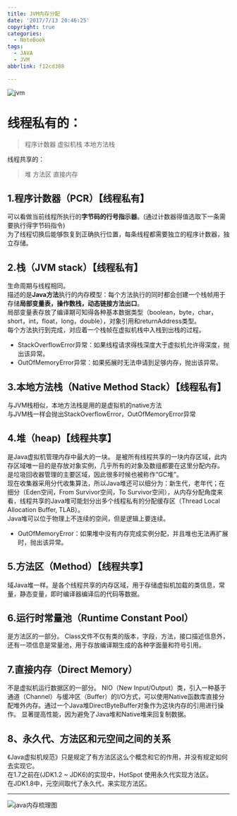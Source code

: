 ```yaml
---
title: JVM内存分配
date: '2017/7/13 20:46:25'
copyright: true
categories:
  - NoteBook
tags:
  - JAVA
  - JVM
abbrlink: f12cd388

---
```

![jvm](jvm.jpg)

# 线程私有的：

>  程序计数器  虚拟机栈  本地方法栈

线程共享的：
>   堆  方法区  直接内存
<!-- more -->
## 1.程序计数器（PCR）【线程私有】
可以看做当前线程所执行的**字节码的行号指示器**。(通过计数器得值选取下一条需要执行得字节码指令)  
为了线程切换后能够恢复到正确执行位置，每条线程都需要独立的程序计数器，独立存储。  
## 2.栈（JVM stack）【线程私有】
生命周期与线程相同。  
描述的是**Java方法**执行的内存模型：每个方法执行的同时都会创建一个栈帧用于存储**局部变量表，操作数栈，动态链接方法出口**。  
局部变量表存放了编译期可知得各种基本数据类型（boolean，byte，char，short，int，float，long，double），对象引用和returnAddress类型。  
每个方法执行到完成，对应着一个栈帧在虚拟机栈中入栈到出栈的过程。  
- StackOverflowError异常：如果线程请求得栈深度大于虚拟机允许得深度，抛出该异常。  
- OutOfMemoryError异常：如果拓展时无法申请到足够内存，抛出该异常。  
## 3.本地方法栈（Native Method Stack）【线程私有】
与JVM栈相似，本地方法栈是用的是虚拟机的native方法  
与JVM栈一样会抛出StackOverflowError，OutOfMemoryError异常  
## 4.堆（heap)【线程共享】
是Java虚拟机管理内存中最大的一块。
是被所有线程共享的一块内存区域，此内存区域唯一目的是存放对象实例，几乎所有的对象及数组都要在这里分配内存。  
是垃圾回收器管理的主要区域，因此很多时候也被称作“GC堆”。  
现在收集器采用分代收集算法，所以Java堆还可以细分为：新生代，老年代；在细分（Eden空间，From Survivor空间，To Survivor空间），从内存分配角度来看，线程共享的Java堆可能划分出多个线程私有的分配缓存区（Thread Local Allocation Buffer, TLAB）。    
Java堆可以位于物理上不连续的空间，但是逻辑上要连续。  
- OutOfMemoryError：如果堆中没有内存完成实例分配，并且堆也无法再扩展时，抛出该异常。
## 5.方法区（Method）【线程共享】
域Java堆一样。是各个线程共享的内存区域，用于存储虚拟机加载的类信息，常量，静态变量，即时编译器编译后的代码等数据。
## 6.运行时常量池（Runtime Constant Pool）
是方法区的一部分。
Class文件不仅有类的版本，字段，方法，接口描述信息外，还有一项信息是常量池，用于存放编译期生成的各种字面量和符号引用。
## 7.直接内存（Direct Memory）
不是虚拟机运行数据区的一部分。
NIO（New Input/Output）类，引入一种基于通道（Channel）与缓冲区（Buffer）的I/O方式，可以使用Native函数库直接分配堆外内存。通过一个Java堆DirectByteBuffer对象作为这块内存的引用进行操作。
显著提高性能，因为避免了Java堆和Native堆来回复制数据。
## 8、永久代、方法区和元空间之间的关系
   《Java虚拟机规范》只是规定了有方法区这么个概念和它的作用，并没有规定如何去实现它。  
   在1.7之前在(JDK1.2 ~ JDK6)的实现中，HotSpot 使用永久代实现方法区。  
   在JDK1.8中，元空间取代了永久代，来实现方法区。

--------------------------------------------------------------------------------
![java内存梳理图](java内存.png)
